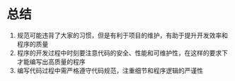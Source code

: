 # 总结

1. 规范可能违背了大家的习惯，但是有利于项目的维护，有助于提升开发效率和程序的质量
1. 程序的开发过程中时刻要注意代码的安全、性能和可维护性，在这样的要求下才能编写出高质量的程序
1. 编写代码过程中需严格遵守代码规范，注重细节和程序逻辑的严谨性


